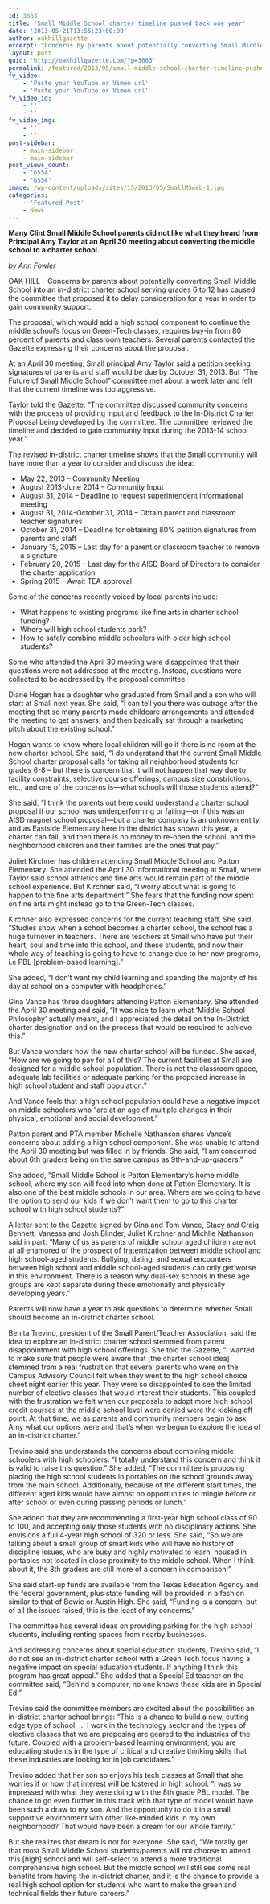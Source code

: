 ```yaml
---
id: 3663
title: 'Small Middle School charter timeline pushed back one year'
date: '2013-05-21T13:55:23+00:00'
author: oakhillgazette
excerpt: "Concerns by parents about potentially converting Small Middle School into an in-district charter school serving grades 6 to 12 has caused the committee that proposed it to delay consideration for a year in order to gain community support.\n\n   The proposal, which would add a high school component to continue the middle school’s focus on Green-Tech classes, requires buy-in from 80 percent of parents and classroom teachers. Several parents contacted the Gazette expressing their concerns about the proposal.\n\n   At an April 30 meeting, Small principal Amy Taylor said a petition seeking signatures of parents and staff would be due by October 31, 2013. But “The Future of Small Middle School” committee met about a week later and felt that the current timeline was too aggressive.\n"
layout: post
guid: 'http://oakhillgazette.com/?p=3663'
permalink: /featured/2013/05/small-middle-school-charter-timeline-pushed-back-one-year/
fv_video:
    - 'Paste your YouTube or Vimeo url'
    - 'Paste your YouTube or Vimeo url'
fv_video_id:
    - ''
    - ''
fv_video_img:
    - ''
    - ''
post-sidebar:
    - main-sidebar
    - main-sidebar
post_views_count:
    - '6554'
    - '6554'
image: /wp-content/uploads/sites/15/2013/05/SmallMSweb-1.jpg
categories:
    - 'Featured Post'
    - News
---
```


**Many Clint Small Middle School parents did not like what they heard from Principal Amy Taylor at an April 30 meeting about converting the middle school to a charter school.**

*by Ann Fowler*

OAK HILL – Concerns by parents about potentially converting Small Middle School into an in-district charter school serving grades 6 to 12 has caused the committee that proposed it to delay consideration for a year in order to gain community support.

The proposal, which would add a high school component to continue the middle school’s focus on Green-Tech classes, requires buy-in from 80 percent of parents and classroom teachers. Several parents contacted the Gazette expressing their concerns about the proposal.

At an April 30 meeting, Small principal Amy Taylor said a petition seeking signatures of parents and staff would be due by October 31, 2013. But “The Future of Small Middle School” committee met about a week later and felt that the current timeline was too aggressive.

Taylor told the Gazette: “The committee discussed community concerns with the process of providing input and feedback to the In-District Charter Proposal being developed by the committee. The committee reviewed the timeline and decided to gain community input during the 2013-14 school year.”

The revised in-district charter timeline shows that the Small community will have more than a year to consider and discuss the idea:

- May 22, 2013 – Community Meeting
- August 2013-June 2014 – Community Input
- August 31, 2014 – Deadline to request superintendent informational meeting
- August 31, 2014-October 31, 2014 – Obtain parent and classroom teacher signatures
- October 31, 2014 – Deadline for obtaining 80% petition signatures from parents and staff
- January 15, 2015 – Last day for a parent or classroom teacher to remove a signature
- February 20, 2015 – Last day for the AISD Board of Directors to consider the charter application
- Spring 2015 – Await TEA approval

Some of the concerns recently voiced by local parents include:

- What happens to existing programs like fine arts in charter school funding?
- Where will high school students park?
- How to safely combine middle schoolers with older high school students?

Some who attended the April 30 meeting were disappointed that their questions were not addressed at the meeting. Instead, questions were collected to be addressed by the proposal committee.

Diane Hogan has a daughter who graduated from Small and a son who will start at Small next year. She said, “I can tell you there was outrage after the meeting that so many parents made childcare arrangements and attended the meeting to get answers, and then basically sat through a marketing pitch about the existing school.”

Hogan wants to know where local children will go if there is no room at the new charter school. She said, “I do understand that the current Small Middle School charter proposal calls for taking all neighborhood students for grades 6-8 – but there is concern that it will not happen that way due to facility constraints, selective course offerings, campus size constrictions, etc., and one of the concerns is—what schools will those students attend?”

She said, “I think the parents out here could understand a charter school proposal if our school was underperforming or failing—or if this was an AISD magnet school proposal—but a charter company is an unknown entity, and as Eastside Elementary here in the district has shown this year, a charter can fail, and then there is no money to re-open the school, and the neighborhood children and their families are the ones that pay.”

Juliet Kirchner has children attending Small Middle School and Patton Elementary. She attended the April 30 informational meeting at Small, where Taylor said school athletics and fine arts would remain part of the middle school experience. But Kirchner said, “I worry about what is going to happen to the fine arts department.” She fears that the funding now spent on fine arts might instead go to the Green-Tech classes.

Kirchner also expressed concerns for the current teaching staff. She said, “Studies show when a school becomes a charter school, the school has a huge turnover in teachers. There are teachers at Small who have put their heart, soul and time into this school, and these students, and now their whole way of teaching is going to have to change due to her new programs, i.e PBL \[problem-based learning\].”

She added, “I don’t want my child learning and spending the majority of his day at school on a computer with headphones.”

Gina Vance has three daughters attending Patton Elementary. She attended the April 30 meeting and said, “It was nice to learn what ‘Middle School Philosophy’ actually meant, and I appreciated the detail on the In-District charter designation and on the process that would be required to achieve this.”

But Vance wonders how the new charter school will be funded. She asked, “How are we going to pay for all of this? The current facilities at Small are designed for a middle school population. There is not the classroom space, adequate lab facilities or adequate parking for the proposed increase in high school student and staff population.”

And Vance feels that a high school population could have a negative impact on middle schoolers who “are at an age of multiple changes in their physical, emotional and social development.”

Patton parent and PTA member Michelle Nathanson shares Vance’s concerns about adding a high school component. She was unable to attend the April 30 meeting but was filled in by friends. She said, “I am concerned about 6th graders being on the same campus as 9th-and-up-graders.”

She added, “Small Middle School is Patton Elementary’s home middle school, where my son will feed into when done at Patton Elementary. It is also one of the best middle schools in our area. Where are we going to have the option to send our kids if we don’t want them to go to this charter school with high school students?”

A letter sent to the Gazette signed by Gina and Tom Vance, Stacy and Craig Bennett, Vanessa and Josh Blinder, Juliet Kirchner and Michlle Nathanson said in part: “Many of us as parents of middle school aged children are not at all enamored of the prospect of fraternization between middle school and high school-aged students. Bullying, dating, and sexual encounters between high school and middle school-aged students can only get worse in this environment. There is a reason why dual-sex schools in these age groups are kept separate during these emotionally and physically developing years.”

Parents will now have a year to ask questions to determine whether Small should become an in-district charter school.

Benita Trevino, president of the Small Parent/Teacher Association, said the idea to explore an in-district charter school stemmed from parent disappointment with high school offerings. She told the Gazette, “I wanted to make sure that people were aware that \[the charter school idea\] stemmed from a real frustration that several parents who were on the Campus Advisory Council felt when they went to the high school choice sheet night earlier this year. They were so disappointed to see the limited number of elective classes that would interest their students. This coupled with the frustration we felt when our proposals to adopt more high school credit courses at the middle school level were denied were the kicking off point. At that time, we as parents and community members begin to ask Amy what our options were and that’s when we begun to explore the idea of an in-district charter.”

Trevino said she understands the concerns about combining middle schoolers with high schoolers: “I totally understand this concern and think it is valid to raise this question.” She added, “The committee is proposing placing the high school students in portables on the school grounds away from the main school. Additionally, because of the different start times, the different aged kids would have almost no opportunities to mingle before or after school or even during passing periods or lunch.”

She added that they are recommending a first-year high school class of 90 to 100, and accepting only those students with no disciplinary actions. She envisions a full 4-year high school of 320 or less. She said, “So we are talking about a small group of smart kids who will have no history of discipline issues, who are busy and highly motivated to learn, housed in portables not located in close proximity to the middle school. When I think about it, the 8th graders are still more of a concern in comparison!”

She said start-up funds are available from the Texas Education Agency and the federal government, plus state funding will be provided in a fashion similar to that of Bowie or Austin High. She said, “Funding is a concern, but of all the issues raised, this is the least of my concerns.”

The committee has several ideas on providing parking for the high school students, including renting spaces from nearby businesses.

And addressing concerns about special education students, Trevino said, “I do not see an in-district charter school with a Green Tech focus having a negative impact on special education students. If anything I think this program has great appeal.” She added that a Special Ed teacher on the committee said, “Behind a computer, no one knows these kids are in Special Ed.”

Trevino said the committee members are excited about the possibilities an in-district charter school brings: “This is a chance to build a new, cutting edge type of school. … I work in the technology sector and the types of elective classes that we are proposing are geared to the industries of the future. Coupled with a problem-based learning environment, you are educating students in the type of critical and creative thinking skills that these industries are looking for in job candidates.”

Trevino added that her son so enjoys his tech classes at Small that she worries if or how that interest will be fostered in high school. “I was so impressed with what they were doing with the 8th grade PBL model. The chance to go even further in this track with that type of model would have been such a draw to my son. And the opportunity to do it in a small, supportive environment with other like-minded kids in my own neighborhood? That would have been a dream for our whole family.”

But she realizes that dream is not for everyone. She said, “We totally get that most Small Middle School students/parents will not choose to attend this \[high\] school and will self-select to attend a more traditional comprehensive high school. But the middle school will still see some real benefits from having the in-district charter, and it is the chance to provide a real high school option for students who want to make the green and technical fields their future careers.”